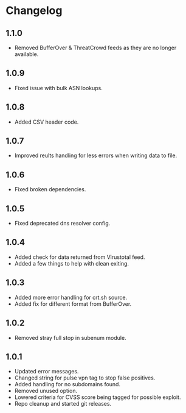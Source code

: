 # Changelog 

## 1.1.0
- Removed BufferOver & ThreatCrowd feeds as they are no longer available.

## 1.0.9
- Fixed issue with bulk ASN lookups.

## 1.0.8
- Added CSV header code.

## 1.0.7
- Improved reults handling for less errors when writing data to file.

## 1.0.6
- Fixed broken dependencies.

## 1.0.5
- Fixed deprecated dns resolver config.

## 1.0.4
- Added check for data returned from Virustotal feed.
- Added a few things to help with clean exiting.

## 1.0.3
- Added more error handling for crt.sh source.
- Added fix for different format from BufferOver.

## 1.0.2 
- Removed stray full stop in subenum module. 

## 1.0.1
- Updated error messages. 
- Changed string for pulse vpn tag to stop false positives. 
- Added handling for no subdomains found. 
- Removed unused option. 
- Lowered criteria for CVSS score being tagged for possible exploit. 
- Repo cleanup and started git releases.
